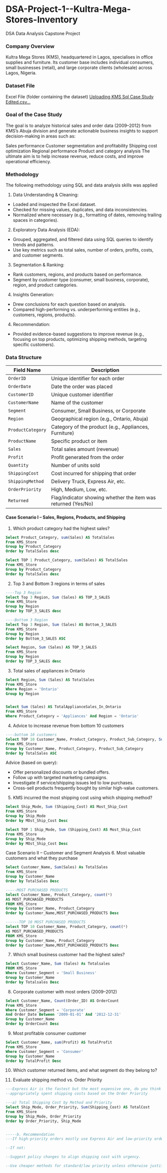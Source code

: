 # DSA-Project-1--Kultra-Mega-Stores-Inventory
DSA Data Analysis Capstone Project
### Company Overview 
Kultra Mega Stores (KMS), headquartered in Lagos, specialises in office supplies and 
furniture. Its customer base includes individual consumers, small businesses (retail), and 
large corporate clients (wholesale) across Lagos, Nigeria.
### Dataset File
Excel File (folder containing the dataset) 
[Uploading KMS Sql Case Study Edited.csv…]()

### Goal of the Case Study
The goal is to analyze historical sales and order data (2009–2012) from KMS’s Abuja division and generate actionable business insights to support decision-making in areas such as:

Sales performance
Customer segmentation and profitability
Shipping cost optimization
Regional performance
Product and category analysis
The ultimate aim is to help increase revenue, reduce costs, and improve operational efficiency.
### Methodology
The following methodology using SQL and data analysis skills was applied
1. Data Understanding & Cleaning:
* Loaded and inspected the Excel dataset.
* Checked for missing values, duplicates, and data inconsistencies.
* Normalized where necessary (e.g., formatting of dates, removing trailing spaces in categories).
2. Exploratory Data Analysis (EDA):
* Grouped, aggregated, and filtered data using SQL queries to identify trends and patterns.
* Use key metrics such as total sales, number of orders, profits, costs, and customer segments.
3. Segmentation & Ranking:
* Rank customers, regions, and products based on performance.
* Segment by customer type (consumer, small business, corporate), region, and product categories.
4. Insights Generation:
* Drew conclusions for each question based on analysis.
* Compared high-performing vs. underperforming entities (e.g., customers, regions, products).
4. Recommendation:
* Provided evidence-based suggestions to improve revenue (e.g., focusing on top products, optimizing shipping methods, targeting specific customers).
### Data Structure
| Field Name        | Description                                                   |
| ----------------- | ------------------------------------------------------------- |
| `OrderID`         | Unique identifier for each order                              |
| `OrderDate`       | Date the order was placed                                     |
| `CustomerID`      | Unique customer identifier                                    |
| `CustomerName`    | Name of the customer                                          |
| `Segment`         | Consumer, Small Business, or Corporate                        |
| `Region`          | Geographical region (e.g., Ontario, Abuja)                    |
| `ProductCategory` | Category of the product (e.g., Appliances, Furniture)         |
| `ProductName`     | Specific product or item                                      |
| `Sales`           | Total sales amount (revenue)                                  |
| `Profit`          | Profit generated from the order                               |
| `Quantity`        | Number of units sold                                          |
| `ShippingCost`    | Cost incurred for shipping that order                         |
| `ShippingMethod`  | Delivery Truck, Express Air, etc.                             |
| `OrderPriority`   | High, Medium, Low, etc.                                       |
| `Returned`        | Flag/indicator showing whether the item was returned (Yes/No) |


#### Case Scenario I – Sales, Regions, Products, and Shipping
1. Which product category had the highest sales?

``` sql
Select Product_Category, sum(Sales) AS TotalSales
From KMS_Store
Group by Product_Category
Order by TotalSales desc

Select TOP 1 Product_Category, sum(Sales) AS TotalSales
From KMS_Store
Group by Product_Category
Order by TotalSales desc
```

2. Top 3 and Bottom 3 regions in terms of sales
``` sql
----Top 3 Region
Select Top 3 Region, Sum (Sales) AS TOP_3_SALES
From KMS_Store
Group by Region
Order by TOP_3_SALES desc

----Bottom 3 Region
Select Top 3 Region, Sum (Sales) AS Bottom_3_SALES
From KMS_Store
Group by Region
Order by Bottom_3_SALES ASC

Select Region, Sum (Sales) AS TOP_3_SALES
From KMS_Store
Group by Region
Order by TOP_3_SALES desc
```

3. Total sales of appliances in Ontario
``` SQL
Select Region, Sum (Sales) AS TotalSales
From KMS_Store
Where Region = 'Ontario'
Group by Region


Select Sum (Sales) AS TotalApplianceSales_In_Ontario
From KMS_Store
Where Product_Category = 'Appliances' And Region = 'Ontario'
```

4. Advice to increase revenue from bottom 10 customers
```SQL
----bottom 10 customers
Select TOP 10 Customer_Name, Product_Category, Product_Sub_Category, Sum (Sales) As TotalSales
From KMS_Store
Group by Customer_Name, Product_Category, Product_Sub_Category
Order by TotalSales ASC
```
Advice (based on query):
* Offer personalized discounts or bundled offers.
* Follow up with targeted marketing campaigns.
* Investigate if service/shipping issues led to low purchases.
* Cross-sell products frequently bought by similar high-value customers.

5. KMS incurred the most shipping cost using which shipping method?
``` SQL
Select Ship_Mode, Sum (Shipping_Cost) AS Most_Ship_Cost
From KMS_Store
Group by Ship_Mode
Order by MOst_Ship_Cost Desc

Select TOP 1 Ship_Mode, Sum (Shipping_Cost) AS Most_Ship_Cost
From KMS_Store
Group by Ship_Mode
Order by MOst_Ship_Cost Desc
```
Case Scenario II – Customer and Segment Analysis
6. Most valuable customers and what they purchase
```SQL
Select Customer_Name, Sum(Sales) As TotalSales
from KMS_Store
Group by Customer_Name
Order by TotalSales Desc

-----MOST PURCHASED PRODUCTS
Select Customer_Name, Product_Category, count(*)
AS MOST_PURCHASED_PRODUCTS
FROM KMS_Store
Group by Customer_Name, Product_Category
Order by Customer_Name,MOST_PURCHASED_PRODUCTS Desc

------TOP 10 MOST PURCHASED PRODUCTS
Select TOP 10 Customer_Name, Product_Category, count(*)
AS MOST_PURCHASED_PRODUCTS
FROM KMS_Store
Group by Customer_Name, Product_Category
Order by Customer_Name,MOST_PURCHASED_PRODUCTS Desc
```

7. Which small business customer had the highest sales?
```SQL
Select Customer_Name, Sum (Sales) As Totalsales
FROM KMS_Store
Where Customer_Segment = 'Small Business'
Group by Customer_Name
Order by Totalsales Desc
```

8. Corporate customer with most orders (2009–2012)
```SQL
Select Customer_Name, Count(Order_ID) AS OrderCount
From KMS_Store
Where Customer_Segment = 'Corporate'
And Order_Date Between '2009-01-01' And '2012-12-31'
Group by Customer_Name
Order by OrderCount Desc
```
9. Most profitable consumer customer
``` SQL
Select Customer_Name, sum(Profit) AS TotalProfit
From KMS_Store
Where Customer_Segment = 'Consumer'
Group by Customer_Name
Order by TotalProfit Desc
```

10. Which customer returned items, and what segment do they belong to?




11. Evaluate shipping method vs. Order Priority
 ``` SQL    
---Express Air is the fastest but the most expensive one, do you think the company 
--appropriately spent shipping costs based on the Order Priority

---a) Total Shipping Cost by Method and Priority
Select Ship_Mode, Order_Priority, Sum(Shipping_Cost) AS TotalCost
From KMS_Store
Group by Ship_Mode, Order_Priority
Order by Order_Priority, Ship_Mode


-----b. Recommendation
---If high-priority orders mostly use Express Air and low-priority orders use Delivery Truck, the spending is justified.

--If not:

--Suggest policy changes to align shipping cost with urgency.

--Use cheaper methods for standard/low priority unless otherwise justified.
```
